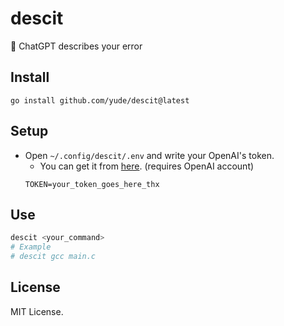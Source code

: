 # descit
🤩 ChatGPT describes your error 

## Install
```
go install github.com/yude/descit@latest
```

## Setup
* Open `~/.config/descit/.env` and write your OpenAI's token.
    * You can get it from [here](https://platform.openai.com/account/api-keys). (requires OpenAI account)
    ```
    TOKEN=your_token_goes_here_thx
    ```

## Use
```bash
descit <your_command>
# Example
# descit gcc main.c
```

## License
MIT License.